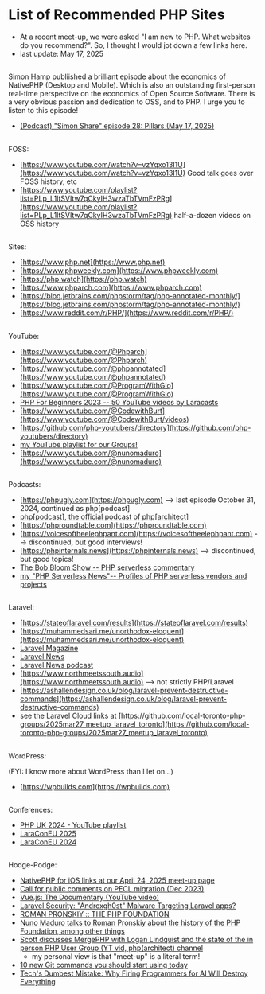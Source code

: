 # List of Recommended PHP Sites

- At a recent meet-up, we were asked "I am new to PHP. What websites do you recommend?". So, I thought I would jot down a few links here.
- last update: May 17, 2025

##
Simon Hamp publiished a brilliant episode about the economics of NativePHP (Desktop and Mobile). Which is also an outstanding first-person real-time perspective on the economics of Open Source Software. There is a very obvious passion and dedication to OSS, and to PHP. I urge you to listen to this episode!
- [(Podcast) "Simon Share" episode 28: Pillars (May 17, 2025)](https://simonhamp.transistor.fm/28)


## 
FOSS:

- [https://www.youtube.com/watch?v=vzYqxo13I1U](https://www.youtube.com/watch?v=vzYqxo13I1U) Good talk goes over FOSS history, etc
- [https://www.youtube.com/playlist?list=PLp_L1ltSVItw7qCkyIH3wzaTbTVmFzPRg](https://www.youtube.com/playlist?list=PLp_L1ltSVItw7qCkyIH3wzaTbTVmFzPRg) half-a-dozen videos on OSS history

##
Sites:
- [https://www.php.net](https://www.php.net) 
- [https://www.phpweekly.com](https://www.phpweekly.com)
- [https://php.watch](https://php.watch)
- [https://www.phparch.com](https://www.phparch.com)
- [https://blog.jetbrains.com/phpstorm/tag/php-annotated-monthly/](https://blog.jetbrains.com/phpstorm/tag/php-annotated-monthly/)
- [https://www.reddit.com/r/PHP/](https://www.reddit.com/r/PHP/) 

##
YouTube:
- [https://www.youtube.com/@Phparch](https://www.youtube.com/@Phparch)
- [https://www.youtube.com/@phpannotated](https://www.youtube.com/@phpannotated)
- [https://www.youtube.com/@ProgramWithGio](https://www.youtube.com/@ProgramWithGio)
- [PHP For Beginners 2023 -- 50 YouTube videos by Laracasts](https://www.youtube.com/watch?v=U2lQWR6uIuo&list=PL3VM-unCzF8ipG50KDjnzhugceoSG3RTC)
- [https://www.youtube.com/@CodewithBurt](https://www.youtube.com/@CodewithBurt/videos)
- [https://github.com/php-youtubers/directory](https://github.com/php-youtubers/directory)
- [my YouTube playlist for our Groups!](https://www.youtube.com/playlist?list=PLXgN_ee2MsFKWqHgS-Pv3Vz515RRAjdLh)
- [https://www.youtube.com/@nunomaduro](https://www.youtube.com/@nunomaduro)

##
Podcasts:
- [https://phpugly.com](https://phpugly.com) --> last episode October 31, 2024, continued as php[podcast]
- [php[podcast], the official podcast of php[architect]](https://www.youtube.com/playlist?list=PLJPRYJOPv4pTJaGCHn5-F88iQOjeVpJEi)
- [https://phproundtable.com](https://phproundtable.com)
- [https://voicesoftheelephpant.com](https://voicesoftheelephpant.com) --> discontinued, but good interviews!
- [https://phpinternals.news](https://phpinternals.news) --> discontinued, but good topics!
- [The Bob Bloom Show -- PHP serverless commentary](https://bobbloomshow.com)
- [my "PHP Serverless News"-- Profiles of PHP serverless vendors and projects](https://phpserverlessnews.com)


##
Laravel:
- [https://stateoflaravel.com/results](https://stateoflaravel.com/results)
- [https://muhammedsari.me/unorthodox-eloquent](https://muhammedsari.me/unorthodox-eloquent)
- [Laravel Magazine](https://laravelmagazine.com)
- [Laravel News](https://laravel-news.com)
- [Laravel News podcast](https://podcast.laravel-news.com)
- [https://www.northmeetssouth.audio](https://www.northmeetssouth.audio) --> not strictly PHP/Laravel
- [https://ashallendesign.co.uk/blog/laravel-prevent-destructive-commands](https://ashallendesign.co.uk/blog/laravel-prevent-destructive-commands)
- see the Laravel Cloud links at [https://github.com/local-toronto-php-groups/2025mar27_meetup_laravel_toronto](https://github.com/local-toronto-php-groups/2025mar27_meetup_laravel_toronto)

##
WordPress:

(FYI: I know more about WordPress than I let on...)
- [https://wpbuilds.com](https://wpbuilds.com) 

## 
Conferences:
- [PHP UK 2024 - YouTube playlist](https://www.youtube.com/playlist?list=PL_aPVo2HeGF-xaeC3amS4xSmPisiYQxgV)
- [LaraConEU 2025](https://www.youtube.com/watch?v=ru-0QSciNvU&list=PLMdXHJK-lGoBWLQkMSyUORJkGk3ou27YI)
- [LaraConEU 2024](https://www.youtube.com/playlist?list=PLMdXHJK-lGoDWVGSbn7iHkE3YW6qTh577)

##
Hodge-Podge:
- [NativePHP for iOS links at our April 24, 2025 meet-up page](https://github.com/local-toronto-php-groups/2025apr24_laravel_toronto)
- [Call for public comments on PECL migration (Dec 2023)](https://externals.io/message/121927)
- [Vue.js: The Documentary (YouTube video)](https://www.youtube.com/watch?v=OrxmtDw4pVI)
- [Laravel Security: "Androxgh0st" Malware Targeting Laravel apps?](https://securinglaravel.com/p/laravel-security-androxgh0st-malware)
- [ROMAN PRONSKIY :: THE PHP FOUNDATION](https://www.youtube.com/watch?v=XE4g1Tl6RQw)
- [Nuno Maduro talks to Roman Pronskiy about the history of the PHP Foundation, among other things](https://www.youtube.com/watch?v=BvAcP6RtlAA)
- [Scott discusses MergePHP with Logan Lindquist and the state of the in person PHP User Group (YT vid, php(architect) channel](https://www.youtube.com/watch?v=yftyf0aYtb8)
  - my personal view is that "meet-up" is a literal term!
- [10 new Git commands you should start using today](https://appwrite.io/blog/post/10-git-commands-you-should-start-using)
- [Tech's Dumbest Mistake: Why Firing Programmers for AI Will Destroy Everything](https://defragzone.substack.com/p/techs-dumbest-mistake-why-firing)

  
